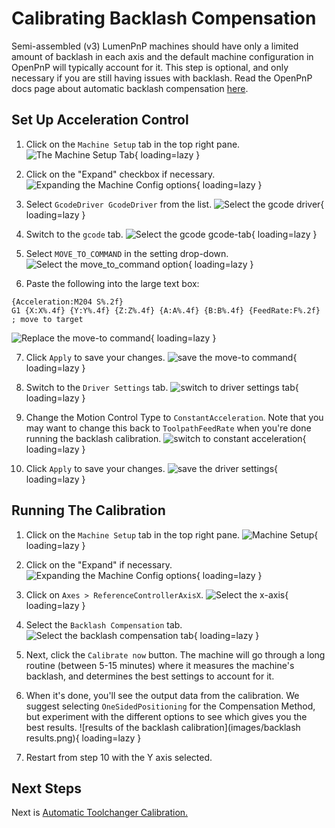 <!-- markdownlint-disable MD029 MD031 MD032 -->
# Calibrating Backlash Compensation

Semi-assembled (v3) LumenPnP machines should have only a limited amount of backlash in each axis and the default machine configuration in OpenPnP will typically account for it. This step is optional, and only necessary if you are still having issues with backlash. Read the OpenPnP docs page about automatic backlash compensation [here](https://github.com/openpnp/openpnp/wiki/Calibration-Solutions#calibrating-backlash-compensation).

## Set Up Acceleration Control

1. Click on the `Machine Setup` tab in the top right pane.
  ![The Machine Setup Tab](images/Machine-Setup-Tab-3.png){ loading=lazy }

2. Click on the "Expand" checkbox if necessary.
  ![Expanding the Machine Config options](images/Expand-Checkbox-3.png){ loading=lazy }

3. Select `GcodeDriver GcodeDriver` from the list.
  ![Select the gcode driver](images/gcode-driver.png){ loading=lazy }

4. Switch to the `gcode` tab.
  ![Select the gcode gcode-tab](images/gcode-tab.png){ loading=lazy }

5. Select `MOVE_TO_COMMAND` in the setting drop-down.
  ![Select the move_to_command option](images/move-to-command.png){ loading=lazy }

6. Paste the following into the large text box:
  ```gcode
  {Acceleration:M204 S%.2f}
  G1 {X:X%.4f} {Y:Y%.4f} {Z:Z%.4f} {A:A%.4f} {B:B%.4f} {FeedRate:F%.2f} ; move to target
  ```
  ![Replace the move-to command](images/new-move-to-command.png){ loading=lazy }

7. Click `Apply` to save your changes.
  ![save the move-to command](images/apply-move-to-command.png){ loading=lazy }

8. Switch to the `Driver Settings` tab.
  ![switch to driver settings tab](images/driver-settings-tab.png){ loading=lazy }

9. Change the Motion Control Type to `ConstantAcceleration`. Note that you may want to change this back to `ToolpathFeedRate` when you're done running the backlash calibration.
  ![switch to constant acceleration](images/constant-acceleration.png){ loading=lazy }

10. Click `Apply` to save your changes.
  ![save the driver settings](images/save-driver-settings-changes.png){ loading=lazy }
  
## Running The Calibration

1. Click on the `Machine Setup` tab in the top right pane.
  ![Machine Setup](images/Machine-Setup-Tab-3.png){ loading=lazy }

2. Click on the "Expand" if necessary.
  ![Expanding the Machine Config options](images/Expand-Checkbox-3.png){ loading=lazy }
  
3. Click on `Axes > ReferenceControllerAxisX`.
  ![Select the x-axis](images/x-axis-tab.png){ loading=lazy }

4. Select the `Backlash Compensation` tab.
  ![Select the backlash compensation tab](images/backlash-compensation-x.png){ loading=lazy }

5. Next, click the `Calibrate now` button. The machine will go through a long routine (between 5-15 minutes) where it measures the machine's backlash, and determines the best settings to account for it.

6. When it's done, you'll see the output data from the calibration. We suggest selecting `OneSidedPositioning` for the Compensation Method, but experiment with the different options to see which gives you the best results.
  ![results of the backlash calibration](images/backlash results.png){ loading=lazy }

7. Restart from step 10 with the Y axis selected.

## Next Steps

Next is [Automatic Toolchanger Calibration.](../9-auto-toolchanger/index.md)
